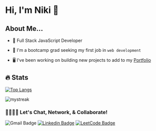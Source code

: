 # Hi, I'm Niki 👋

## About Me...

- 💛 Full Stack JavaScript Developer

- 🌱 I'm a bootcamp grad seeking my first job in `web development`

- 🖥️ I've been working on building new projects to add to my [Portfolio](https://nrenner0211.github.io/super-react-portfolio/)

## 🔥 Stats 

[![Top Langs](https://github-readme-stats.vercel.app/api/top-langs/?username=nrenner0211&layout=compact&style=transparent)](https://github.com/nrenner0211/github-readme-stats)

<img src="https://github-readme-streak-stats.herokuapp.com/?user=nrenner0211&theme=tokyonight" alt="mystreak"/>

### 🫱🏻‍🫲🏾 Let's Chat, Network, & Collaborate!

![Gmail Badge](https://img.shields.io/badge/nrenner0211@gmail.com-D14836?style=for-the-badge&logo=gmail&logoColor=white)
[![Linkedin Badge](https://img.shields.io/badge/nrenner0211-0077B5?style=for-the-badge&logo=linkedin&logoColor=white&link=https://www.linkedin.com/in/nicolette-renner/)](https://www.linkedin.com/in/nicolette-renner/)
[![LeetCode Badge](https://img.shields.io/badge/-LeetCode-FFA116?style=for-the-badge&logo=LeetCode&logoColor=black&link=https://www.leetcode.com/nrenner0211/)](https://www.leetcode.com/nrenner0211/)

